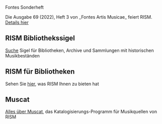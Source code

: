 <div class="p-2 notification is-warning is-light">
    <p class="has-text-weight-semibold">Fontes Sonderheft</p>
    <p>Die Ausgabe 69 (2022), Heft 3 von _Fontes Artis Musicae_ feiert RISM. <a href="/new_publications/2022/11/10/fontes-special-issue-in-celebration-of-risms-seventieth-anniversary.html">Details hier</a></p>
</article>

## RISM Bibliothekssigel

[Suche](/community/sigla.html) Sigel für Bibliotheken, Archive und Sammlungen mit historischen Musikbeständen

## RISM für Bibliotheken

Sehen Sie [hier](/organization/rism-for-libraries.html), was RISM Ihnen zu bieten hat

## Muscat

[Alles über Muscat](/community/muscat.html), das Katalogisierungs-Programm für Musikquellen von RISM
